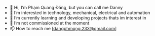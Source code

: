- 👋 Hi, I’m Phạm Quang Đăng, but you can call me Danny
- 👀 I’m interested in technology, mechanical, electrical and automation
- 🌱 I’m currently learning and developing projects thats im interest in
- 💞️ I’m not commissioned at the moment
- 📫 How to reach me [dangphmqng.233@gmail.com]

<!---
Dan9Gooseman/Dan9Gooseman is a ✨ special ✨ repository because its `README.md` (this file) appears on your GitHub profile.
You can click the Preview link to take a look at your changes.
--->
